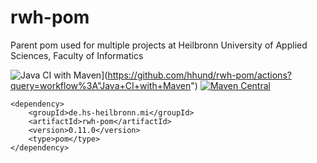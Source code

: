 # rwh-pom
Parent pom used for multiple projects at Heilbronn University of Applied Sciences, Faculty of Informatics

![Java CI with Maven](https://github.com/hhund/rwh-pom/workflows/Java%20CI%20with%20Maven/badge.svg)](https://github.com/hhund/rwh-pom/actions?query=workflow%3A"Java+CI+with+Maven")
[![Maven Central](https://maven-badges.herokuapp.com/maven-central/de.hs-heilbronn.mi/rwh-pom/badge.svg)](https://maven-badges.herokuapp.com/maven-central/de.hs-heilbronn.mi/rwh-pom)

```
<dependency>
    <groupId>de.hs-heilbronn.mi</groupId>
    <artifactId>rwh-pom</artifactId>
    <version>0.11.0</version>
    <type>pom</type>
</dependency>
```
